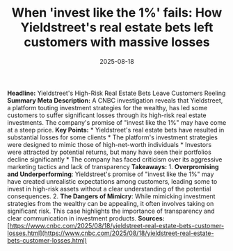 ﻿---
title: 'When ''invest like the 1%'' fails: How Yieldstreet''s real estate bets left
  customers with massive losses'
date: '2025-08-18'
category: Markets
image: "/images/generated/briefs/2025-08-18/when-invest-like-the-1-fails-how-yieldstreets-real-estate-be.svg"

summary: ''
slug: when invest like the 1 fails how yieldstreets real estate be
source_urls:
- https://www.cnbc.com/2025/08/18/yieldstreet-real-estate-bets-customer-losses.html
seo:
  title: 'When ''invest like the 1%'' fails: How Yieldstreet''s real estate bets left
    customers with massive losses | Hash n Hedge'
  description: ''
  keywords:
  - news
  - markets
  - brief
---

**Headline:** Yieldstreet's High-Risk Real Estate Bets Leave Customers Reeling  **Summary Meta Description:** A CNBC investigation reveals that Yieldstreet, a platform touting investment strategies for the wealthy, has led some customers to suffer significant losses through its high-risk real estate investments. The company's promise of "invest like the 1%" may have come at a steep price.  **Key Points:**  * Yieldstreet's real estate bets have resulted in substantial losses for some clients * The platform's investment strategies were designed to mimic those of high-net-worth individuals * Investors were attracted by potential returns, but many have seen their portfolios decline significantly * The company has faced criticism over its aggressive marketing tactics and lack of transparency  **Takeaways:**  1. **Overpromising and Underperforming**: Yieldstreet's promise of "invest like the 1%" may have created unrealistic expectations among customers, leading some to invest in high-risk assets without a clear understanding of the potential consequences. 2. **The Dangers of Mimicry**: While mimicking investment strategies from the wealthy can be appealing, it often involves taking on significant risk. This case highlights the importance of transparency and clear communication in investment products.  **Sources:** [https://www.cnbc.com/2025/08/18/yieldstreet-real-estate-bets-customer-losses.html](https://www.cnbc.com/2025/08/18/yieldstreet-real-estate-bets-customer-losses.html) 
